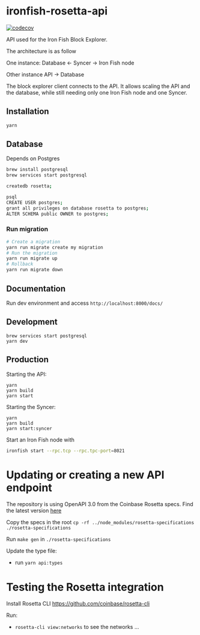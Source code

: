 # ironfish-rosetta-api

[![codecov](https://codecov.io/gh/iron-fish/ironfish/branch/master/graph/badge.svg?token=PCSVEVEW5V&flag=ironfish-rosetta-api)](https://codecov.io/gh/iron-fish/ironfish)

API used for the Iron Fish Block Explorer.

The architecture is as follow

One instance:
Database <- Syncer -> Iron Fish node

Other instance
API -> Database


The block explorer client connects to the API. It allows scaling the API and the database, while still needing only one Iron Fish node and one Syncer.

## Installation
```sh
yarn
```

## Database
Depends on Postgres
```sh
brew install postgresql
brew services start postgresql

createdb rosetta;

psql
CREATE USER postgres;
grant all privileges on database rosetta to postgres;
ALTER SCHEMA public OWNER to postgres;
```

### Run migration
```sh
# Create a migration
yarn run migrate create my migration
# Run the migration
yarn run migrate up
# Rollback
yarn run migrate down
```

## Documentation
Run dev environment and access `http://localhost:8000/docs/`

## Development
```
brew services start postgresql
yarn dev
```

## Production
Starting the API:
```
yarn
yarn build
yarn start
```

Starting the Syncer:
```
yarn
yarn build
yarn start:syncer
```

Start an Iron Fish node with
```sh
ironfish start --rpc.tcp --rpc.tpc-port=8021
```

# Updating or creating a new API endpoint
The repository is using OpenAPI 3.0 from the Coinbase Rosetta specs. Find the latest version [here](https://github.com/coinbase/rosetta-specifications)

Copy the specs in the root
`cp -rf ../node_modules/rosetta-specifications ./rosetta-specifications`

Run `make gen` in `./rosetta-specifications`

Update the type file:
- run `yarn api:types`

# Testing the Rosetta integration
Install Rosetta CLI https://github.com/coinbase/rosetta-cli

Run:
- `rosetta-cli view:networks` to see the networks
...